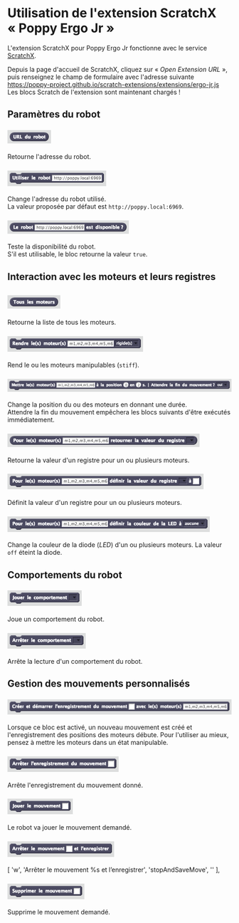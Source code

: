 # Utilisation de l'extension ScratchX « Poppy Ergo Jr »

L'extension ScratchX pour Poppy Ergo Jr fonctionne avec le service [ScratchX](http://scratchx.org/).

Depuis la page d'accueil de ScratchX, cliquez sur « _Open Extension URL_ », puis renseignez le champ de formulaire avec l'adresse suivante https://poppy-project.github.io/scratch-extensions/extensions/ergo-jr.js  
Les blocs Scratch de l'extension sont maintenant chargés !

## Paramètres du robot

### ![URL du robot](../../img/fr/get-host.png)

Retourne l'adresse du robot.

### ![Utiliser le robot %s](../../img/fr/set-host.png)

Change l'adresse du robot utilisé.  
La valeur proposée par défaut est `http://poppy.local:6969`.

### ![Le robot %s est disponible ?](../../img/fr/test-host.png)

Teste la disponibilité du robot.  
S'il est utilisable, le bloc retourne la valeur `true`.

## Interaction avec les moteurs et leurs registres

## ![Tous les moteurs](../../img/fr/get-all-motors.png)

Retourne la liste de tous les moteurs.

### ![Rendre le(s) moteur(s) %s %m.compliancy](../../img/fr/set-motors-compliant.png)

Rend le ou les moteurs manipulables (`stiff`).

### ![Mettre le(s) moteur(s) %s à la position %n en %n s. | Attendre la fin du mouvement ? %m.yesno](../../img/fr/set-motors-position-wait.png)

Change la position du ou des moteurs en donnant une durée.  
Attendre la fin du mouvement empêchera les blocs suivants d'être exécutés immédiatement.

### ![Pour le(s) moteur(s) %s, retourner la valeur du registre %m.allRegisters](../../img/fr/get-motors-register.png)

Retourne la valeur d'un registre pour un ou plusieurs moteurs.

### ![Pour le(s) moteur(s) %s, définir la valeur du registre %m.registers à %s](../../img/fr/set-motors-register.png)

Définit la valeur d'un registre pour un ou plusieurs moteurs.

### ![Pour le(s) moteur(s) %s, définir la couleur de la LED à %m.ledColors](../../img/fr/set-led-color.png)

Change la couleur de la diode (_LED_) d'un ou plusieurs moteurs. La valeur `off` éteint la diode.

## Comportements du robot

### ![Jouer le comportement %m.behaviors](../../img/fr/start-behavior.png)

Joue un comportement du robot.

### ![Arrêter le comportement %m.behaviors](../../img/fr/stop-behavior.png)

Arrête la lecture d'un comportement du robot.

## Gestion des mouvements personnalisés

### ![Créer et démarrer l’enregistrement du mouvement %s avec le(s) moteur(s) %s](../../img/fr/create-move.png)

Lorsque ce bloc est activé, un nouveau mouvement est créé et l'enregistrement des positions des moteurs débute. Pour l'utiliser au mieux, pensez à mettre les moteurs dans un état manipulable.

### ![Arrêter l’enregistrement du mouvement %s](../../img/fr/stop-move-recording.png)

Arrête l'enregistrement du mouvement donné.

### ![Jouer le mouvement %s](../../img/fr/play-move.png)

Le robot va jouer le mouvement demandé.

### ![Arrêter le mouvement %s et l’enregistrer](../../img/fr/stop-and-save-move.png)

[ 'w', 'Arrêter le mouvement %s et l’enregistrer', 'stopAndSaveMove', '' ],

### ![Supprimer le mouvement %s](../../img/fr/delete-move.png)

Supprime le mouvement demandé.
